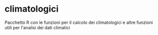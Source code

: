 # climatologici
Pacchetto R con le funzioni per il calcolo dei climatologici e altre funzioni utili per l'analisi dei dati climatici
